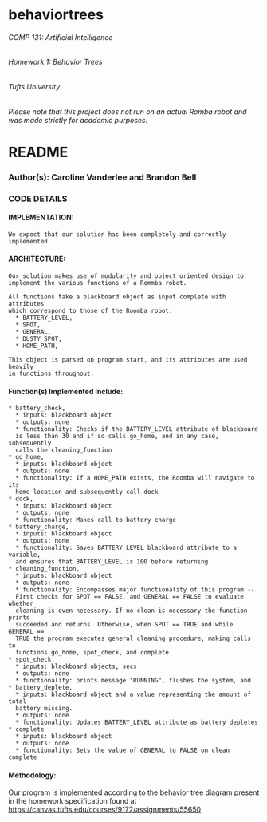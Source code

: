 # behaviortrees
###### COMP 131: Artificial Intelligence
###### Homework 1: Behavior Trees
###### Tufts University

###### Please note that this project does not run on an actual Romba robot and was made strictly for academic purposes.

# README

### Author(s): Caroline Vanderlee and Brandon Bell


### CODE DETAILS

  #### IMPLEMENTATION:
    We expect that our solution has been completely and correctly implemented.

  #### ARCHITECTURE:
    Our solution makes use of modularity and object oriented design to
    implement the various functions of a Rommba robot.

    All functions take a blackboard object as input complete with attributes
    which correspond to those of the Roomba robot:
      * BATTERY_LEVEL,
      * SPOT,
      * GENERAL,
      * DUSTY_SPOT,
      * HOME_PATH,

    This object is parsed on program start, and its attributes are used heavily
    in functions throughout.

  #### Function(s) Implemented Include:
    * battery_check,
      * inputs: blackboard object
      * outputs: none
      * functionality: Checks if the BATTERY_LEVEL attribute of blackboard
      is less than 30 and if so calls go_home, and in any case, subsequently
      calls the cleaning_function
    * go_home,
      * inputs: blackboard object
      * outputs: none
      * functionality: If a HOME_PATH exists, the Roomba will navigate to its
      home location and subsequently call dock
    * dock,
      * inputs: blackboard object
      * outputs: none
      * functionality: Makes call to battery charge
    * battery_charge,
      * inputs: blackboard object
      * outputs: none
      * functionality: Saves BATTERY_LEVEL blackboard attribute to a variable,
      and ensures that BATTERY_LEVEL is 100 before returning
    * cleaning_function,
      * inputs: blackboard object
      * outputs: none
      * functionality: Encompasses major functionality of this program --
      First checks for SPOT == FALSE, and GENERAL == FALSE to evaluate whether
      cleaning is even necessary. If no clean is necessary the function prints
      succeeded and returns. Otherwise, when SPOT == TRUE and while GENERAL ==
      TRUE the program executes general cleaning procedure, making calls to
      functions go_home, spot_check, and complete
    * spot_check,
      * inputs: blackboard objects, secs
      * outputs: none
      * functionality: prints message "RUNNING", flushes the system, and
    * battery_deplete,
      * inputs: blackboard object and a value representing the amount of total
      battery missing.
      * outputs: none
      * functionality: Updates BATTERY_LEVEL attribute as battery depletes
    * complete
      * inputs: blackboard object
      * outputs: none
      * functionality: Sets the value of GENERAL to FALSE on clean complete

  #### Methodology:
  Our program is implemented according to the behavior tree
  diagram present in the homework specification found at
  https://canvas.tufts.edu/courses/9172/assignments/55650
